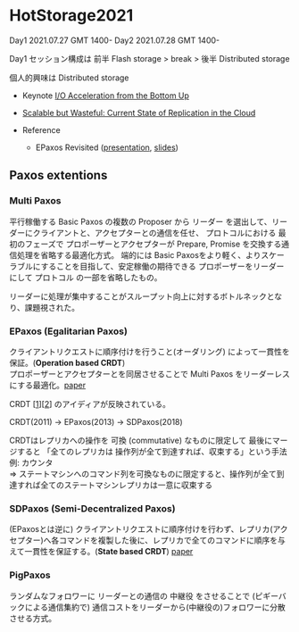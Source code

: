 # HotStorage2021

Day1 2021.07.27 GMT 1400-
Day2 2021.07.28 GMT 1400-

Day1 セッション構成は 前半 Flash storage > break > 後半 Distributed storage

個人的興味は Distributed storage

- Keynote [I/O Acceleration from the Bottom Up](https://www.youtube.com/watch?v=9C2ESO6YvNk&t=3450s)
- [Scalable but Wasteful: Current State of Replication in the Cloud](https://www.youtube.com/watch?v=9C2ESO6YvNk&t=15265s)

- Reference
	- EPaxos Revisited ([presentation](https://www.usenix.org/conference/nsdi21/presentation/tollman), [slides](https://www.usenix.org/system/files/nsdi21_slides-tollman.pdf))

## Paxos extentions

### Multi Paxos

平行稼働する Basic Paxos の複数の Proposer から リーダー を選出して、リーダーにクライアントと、アクセプターとの通信を任せ、 プロトコルにおける 最初のフェーズで プロポーザーとアクセプターが Prepare, Promise を交換する通信処理を省略する最適化方式。
端的には Basic Paxosをより軽く、よりスケーラブルにすることを目指して、安定稼働の期待できる プロポーザーをリーダーにして プロトコル の一部を省略したもの。

リーダーに処理が集中することがスループット向上に対するボトルネックとなり、課題視された。

### EPaxos (Egalitarian Paxos)

クライアントリクエストに順序付けを行うこと(オーダリング) によって一貫性を保証。(**Operation based CRDT**)  
プロポーザーとアクセプターとを同居させることで Multi Paxos をリーダーレスにする最適化。[paper](https://www.usenix.org/conference/nsdi21/presentation/tollman)

CRDT [[1](https://qiita.com/everpeace/items/bb73ec64d3e682279d26)][[2](https://www.slideshare.net/ShingoOmura/crdt-in-15-minutes-59247995)] のアイディアが反映されている。

CRDT(2011) → EPaxos(2013) → SDPaxos(2018)

CRDTはレプリカへの操作を 可換 (commutative) なものに限定して 最後にマージすると 「全てのレプリカは 操作列が全て到達すれば、収束する」という手法 例: カウンタ  
⇒ ステートマシンへのコマンド列を可換なものに限定すると、操作列が全て到達すれば全てのステートマシンレプリカは一意に収束する

### SDPaxos (Semi-Decentralized Paxos)

(EPaxosとは逆に) クライアントリクエストに順序付けを行わず、レプリカ(アクセプター)へ各コマンドを複製した後に、レプリカで全てのコマンドに順序を与えて一貫性を保証する。(**State based CRDT**) [paper](https://www.microsoft.com/en-us/research/publication/sdpaxos-building-efficient-semi-decentralized-geo-replicated-state-machines/)

### PigPaxos

ランダムなフォロワーに リーダーとの通信の 中継役 をさせることで (ピギーバックによる通信集約で) 通信コストをリーダーから(中継役の)フォロワーに分散させる方式。

<!--
![image](https://user-images.githubusercontent.com/11642047/129136665-6084bbdb-86ed-4fed-bc16-006725137930.png)
-->
